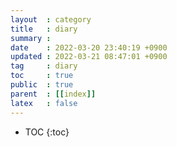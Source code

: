 ```yaml
---
layout  : category
title   : diary
summary : 
date    : 2022-03-20 23:40:19 +0900
updated : 2022-03-21 08:47:01 +0900
tag     : diary 
toc     : true
public  : true
parent  : [[index]]
latex   : false
---
```

* TOC
{:toc}
